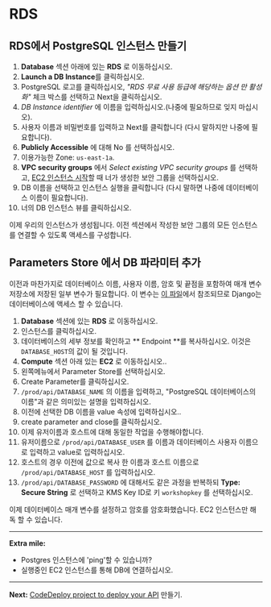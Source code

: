 ﻿# RDS

## RDS에서 PostgreSQL 인스턴스 만들기
1. **Database** 섹션 아래에 있는 **RDS** 로 이동하십시오.
2. **Launch a DB Instance**를 클릭하십시오.
3. PostgreSQL 로고를 클릭하십시오, _"RDS 무료 사용 등급에 해당하는 옵션 만 활성화"_ 체크 박스를 선택하고 Next을 클릭하십시오.
4. _DB Instance identifier_ 에 이름을 입력하십시오.(나중에 필요하므로 잊지 마십시오).
5. 사용자 이름과 비밀번호를 입력하고 Next를 클릭합니다 (다시 말하지만 나중에 필요합니다).
6. **Publicly Accessible** 에 대해 No 를 선택하십시오.
7. 이용가능한 Zone: `us-east-1a`.
8. **VPC security groups** 에서 _Select existing VPC security groups_ 를 선택하고, [EC2 인스턴스 시작](/workshop/s3-web-ec2-api-rds/02-EC2-instances.md#launch-your-first-ec2-instance)할 때 너가 생성한 보안 그룹을 선택하십시오.
9. DB 이름을 선택하고 인스턴스 실행을 클릭합니다 (다시 말하면 나중에 데이터베이스 이름이 필요합니다).
10. 너의 DB 인스턴스 뷰를 클릭하십시오.

이제 우리의 인스턴스가 생성됩니다. 이전 섹션에서 작성한 보안 그룹의 모든 인스턴스를 연결할 수 있도록 액세스를 구성합니다.

## Parameters Store 에서 DB 파라미터 추가

이전과 마찬가지로 데이터베이스 이름, 사용자 이름, 암호 및 끝점을 포함하여 매개 변수 저장소에 저장된 일부 변수가 필요합니다. 이 변수는 [이 파일](/backend/conduit/settings/ec2.py)에서 참조되므로 Django는 데이터베이스에 액세스 할 수 있습니다.

1. **Database** 섹션에 있는 **RDS** 로 이동하십시오.
2. 인스턴스를 클릭하십시오.
3. 데이터베이스의 세부 정보를 확인하고 ** Endpoint **를 복사하십시오. 이것은`DATABASE_HOST`의 값이 될 것입니다.
4. **Compute** 섹션 아래 있는 **EC2** 로 이동하십시오..
5. 왼쪽메뉴에서 Parameter Store를 선택하십시오.
6. Create Parameter를 클릭하십시오.
7. `/prod/api/DATABASE_NAME` 의 이름을 입력하고, "PostgreSQL 데이터베이스의 이름"과 같은 의미있는 설명을 입력하십시오.
8. 이전에 선택한 DB 이름을 value 속성에 입력하십시오..
9. create parameter and close를 클릭하십시오.
10. 이제 유저이름과 호스트에 대해 동일한 작업을 수행해야합니다.
  1. 유저이름으로 `/prod/api/DATABASE_USER` 를 이름과 데이터베이스 사용자 이름으로 입력하고 value로 입력하십시오.
  2. 호스트의 경우 이전에 값으로 복사 한 이름과 호스트 이름으로 `/prod/api/DATABASE_HOST` 를 입력하십시오.
11. `/prod/api/DATABASE_PASSWORD` 에 대해서도 같은 과정을 반복하되 **Type: Secure String** 로 선택하고 KMS Key ID로 키 `workshopkey` 를 선택하십시오.

이제 데이터베이스 매개 변수를 설정하고 암호를 암호화했습니다. EC2 인스턴스만 해독 할 수 있습니다.

---
**Extra mile:**

- Postgres 인스턴스에 'ping'할 수 있습니까?
- 실행중인 EC2 인스턴스를 통해 DB에 연결하십시오.

---

**Next:** [CodeDeploy project to deploy your API](/workshop/s3-web-ec2-api-rds/04-code-deploy.md) 만들기.
